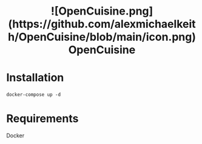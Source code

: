 <h1 align="center">
![OpenCuisine.png](https://github.com/alexmichaelkeith/OpenCuisine/blob/main/icon.png)
OpenCuisine
</h1>

# Installation


```shell
docker-compose up -d
```
# Requirements
Docker
